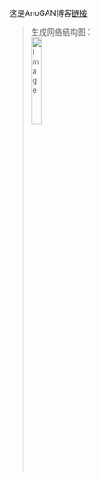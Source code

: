 这是AnoGAN博客[链接](https://juejin.cn/post/7145636393891561503)
>生成网络结构图：
> <br>
> <img src="https://p3-juejin.byteimg.com/tos-cn-i-k3u1fbpfcp/5d81159926ce4f21b11ecfb8a0553df3~tplv-k3u1fbpfcp-zoom-in-crop-mark:1512:0:0:0.awebp" alt="Image" style="width:20%">
